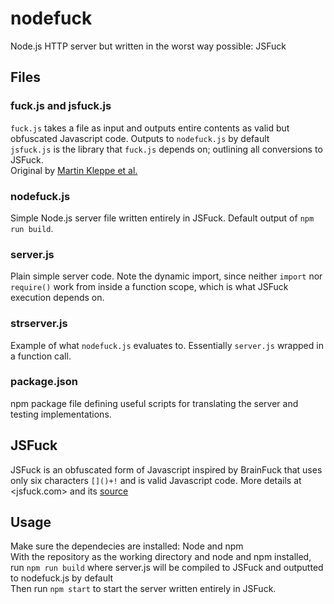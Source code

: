 # nodefuck
Node.js HTTP server but written in the worst way possible: JSFuck
## Files
### fuck.js and jsfuck.js
``fuck.js`` takes a file as input and outputs entire contents as valid but obfuscated Javascript code. Outputs to ``nodefuck.js`` by default \
``jsfuck.js`` is the library that ``fuck.js`` depends on; outlining all conversions to JSFuck. \
Original by [Martin Kleppe et al.](https://github.com/aemkei/jsfuck)
### nodefuck.js
Simple Node.js server file written entirely in JSFuck. Default output of ``npm run build``.
### server.js
Plain simple server code. Note the dynamic import, since neither ``import`` nor ``require()`` work from inside a function scope, which is what JSFuck execution depends on.
### strserver.js
Example of what ``nodefuck.js`` evaluates to. Essentially ``server.js`` wrapped in a function call.
### package.json
npm package file defining useful scripts for translating the server and testing implementations.
## JSFuck
JSFuck is an obfuscated form of Javascript inspired by BrainFuck that uses only six characters ``[]()+!`` and is valid Javascript code. More details at <jsfuck.com> and its [source](https://github.com/aemkei/jsfuck)
## Usage
Make sure the dependecies are installed: Node and npm \
With the repository as the working directory and node and npm installed, run ``npm run build`` where server.js will be compiled to JSFuck and outputted to nodefuck.js by default \
Then run ``npm start`` to start the server written entirely in JSFuck.
